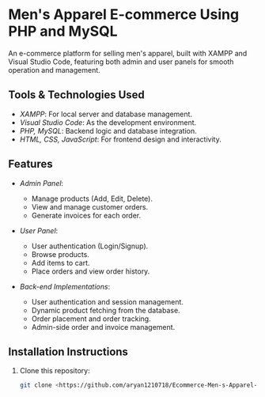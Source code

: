 # Men's Apparel E-commerce Using PHP and MySQL

An e-commerce platform for selling men's apparel, built with XAMPP and Visual Studio Code, featuring both admin and user panels for smooth operation and management.

## Tools & Technologies Used
- *XAMPP*: For local server and database management.
- *Visual Studio Code*: As the development environment.
- *PHP, MySQL*: Backend logic and database integration.
- *HTML, CSS, JavaScript*: For frontend design and interactivity.

## Features

- *Admin Panel*:
    - Manage products (Add, Edit, Delete).
    - View and manage customer orders.
    - Generate invoices for each order.
  
- *User Panel*:
    - User authentication (Login/Signup).
    - Browse products.
    - Add items to cart.
    - Place orders and view order history.

- *Back-end Implementations*:
    - User authentication and session management.
    - Dynamic product fetching from the database.
    - Order placement and order tracking.
    - Admin-side order and invoice management.
  
## Installation Instructions

1. Clone this repository:
   ```bash
   git clone <https://github.com/aryan1210718/Ecommerce-Men-s-Apparel-Using-PHP-and-MySQL>
